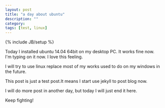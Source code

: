 ```yaml
---
layout: post
title: "a day about ubuntu"
description: ""
category: 
tags: [test, linux]
---
```

{% include JB/setup %}

Today I installed ubuntu 14.04 64bit on my desktop PC. It works fine now. I'm typing on it now. I love this feeling.

I will try to use linux replace most of my works used to do on my windows in the future.

This post is just a test post.It means I start use jekyll to post blog now.

I will do more post in another day, but today I will just end it here.

Keep fighting!


